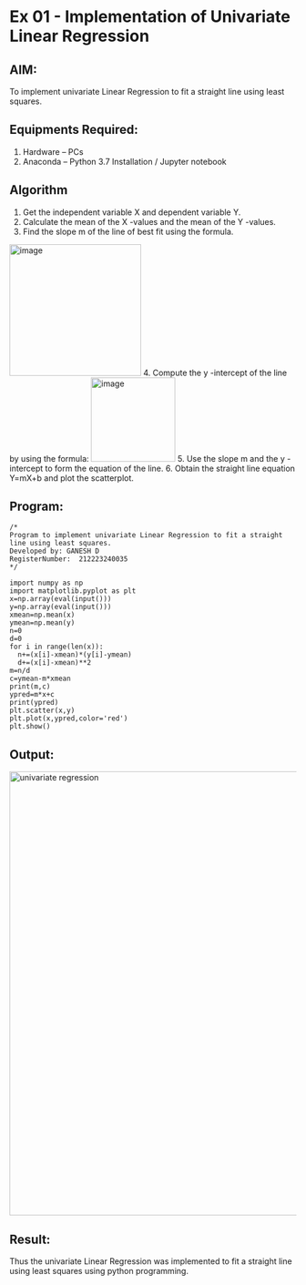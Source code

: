 # Ex 01 - Implementation of Univariate Linear Regression

## AIM:
To implement univariate Linear Regression to fit a straight line using least squares.


## Equipments Required:
1. Hardware – PCs
2. Anaconda – Python 3.7 Installation / Jupyter notebook



## Algorithm
1. Get the independent variable X and dependent variable Y.
2. Calculate the mean of the X -values and the mean of the Y -values.
3. Find the slope m of the line of best fit using the formula. 
<img width="231" alt="image" src="https://user-images.githubusercontent.com/93026020/192078527-b3b5ee3e-992f-46c4-865b-3b7ce4ac54ad.png">
4. Compute the y -intercept of the line by using the formula:
<img width="148" alt="image" src="https://user-images.githubusercontent.com/93026020/192078545-79d70b90-7e9d-4b85-9f8b-9d7548a4c5a4.png">
5. Use the slope m and the y -intercept to form the equation of the line.
6. Obtain the straight line equation Y=mX+b and plot the scatterplot.




## Program:
```
/*
Program to implement univariate Linear Regression to fit a straight line using least squares.
Developed by: GANESH D
RegisterNumber:  212223240035
*/

import numpy as np
import matplotlib.pyplot as plt
x=np.array(eval(input()))
y=np.array(eval(input()))
xmean=np.mean(x)
ymean=np.mean(y)
n=0
d=0
for i in range(len(x)):
  n+=(x[i]-xmean)*(y[i]-ymean)
  d+=(x[i]-xmean)**2
m=n/d
c=ymean-m*xmean
print(m,c)
ypred=m*x+c
print(ypred)
plt.scatter(x,y)
plt.plot(x,ypred,color='red')
plt.show()
```


## Output:
<img width="780" alt="univariate regression" src="https://github.com/user-attachments/assets/dee5f7a8-3d29-4daf-a79f-00415f095146">




## Result:
Thus the univariate Linear Regression was implemented to fit a straight line using least squares using python programming.
